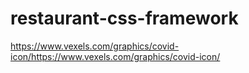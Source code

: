 # restaurant-css-framework

https://www.vexels.com/graphics/covid-icon/https://www.vexels.com/graphics/covid-icon/